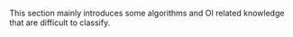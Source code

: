 This section mainly introduces some algorithms and OI related knowledge that are difficult to classify.